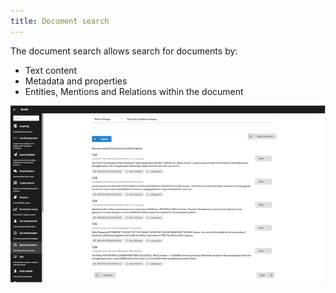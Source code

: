 ```yaml
---
title: Document search
---
```


The document search allows search for documents by:

* Text content
* Metadata and properties
* Entities, Mentions and Relations within the document

![Metadata explorer](assets/images/document-search.png)
